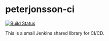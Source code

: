 # peterjonsson-ci

[![Build Status](https://jenkins.peterjonsson.se/buildStatus/icon?job=peterjonsson-ci%2Fmaster)](https://jenkins.peterjonsson.se/job/peterjonsson-ci/job/master/)

This is a small Jenkins shared library for CI/CD.
